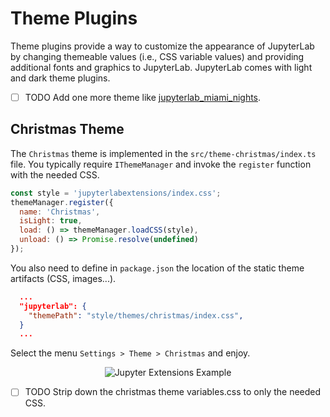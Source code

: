 # Theme Plugins

Theme plugins provide a way to customize the appearance of JupyterLab by changing themeable values (i.e., CSS variable values) and providing additional fonts and graphics to JupyterLab. JupyterLab comes with light and dark theme plugins.

- [ ] TODO Add one more theme like [jupyterlab_miami_nights](https://github.com/timkpaine/jupyterlab_miami_nights).

## Christmas Theme

The `Christmas` theme is implemented in the `src/theme-christmas/index.ts` file. You typically require `IThemeManager` and invoke the `register` function with the needed CSS.

```js
const style = 'jupyterlabextensions/index.css';
themeManager.register({
  name: 'Christmas',
  isLight: true,
  load: () => themeManager.loadCSS(style),
  unload: () => Promise.resolve(undefined)
});
```

You also need to define in `package.json` the location of the static theme artifacts (CSS, images...).

```json
  ...
  "jupyterlab": {
    "themePath": "style/themes/christmas/index.css",
  }
  ...
```

Select the menu `Settings > Theme > Christmas` and enjoy.

<div align="center" style="text-align: center">
  <img alt="Jupyter Extensions Example" src="https://datalayer-jupyter-examples.s3.amazonaws.com/jupyterlab-extensions-example-christmas-theme.png" />
</div>

- [ ] TODO Strip down the christmas theme variables.css to only the needed CSS.
